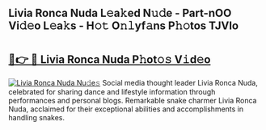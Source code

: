 ## Livia Ronca Nuda L𝚎a𝚔ed N𝚞𝚍e - Part-nOO Vi𝚍𝚎o L𝚎a𝚔s - H𝚘𝚝 O𝚗𝚕yf𝚊ns P𝚑𝚘tos TJVIo

# <h2><a href="http://kf3dlwf.oniu.top/?m=Livia+Ronca+Nuda">🔗👉 🔴 Livia Ronca Nuda P𝚑ot𝚘𝚜 V𝚒d𝚎o</a></h2>

[![Livia Ronca Nuda Nu𝚍e𝚜](https://i.imgur.com/0qMVB7G.gif)](http://kf3dlwf.oniu.top/?m=Livia+Ronca+Nuda)
Social media thought leader Livia Ronca Nuda, celebrated for sharing dance and lifestyle information through performances and personal blogs. Remarkable snake charmer Livia Ronca Nuda, acclaimed for their exceptional abilities and accomplishments in handling snakes.  
